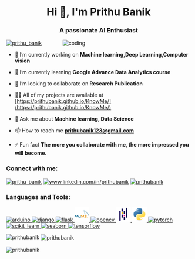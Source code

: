 <h1 align="center">Hi 👋, I'm Prithu Banik</h1>
<h3 align="center">A passionate AI Enthusiast</h3>
<img align="right" alt="coding" width="350" src="https://i0.wp.com/swisscognitive.ch/wp-content/uploads/2022/03/Left-Right-Brain-Signals.gif?fit=777%2C437&ssl=1">

<p align="left"> <a href="https://twitter.com/prithu_banik" target="blank"><img src="https://img.shields.io/twitter/follow/prithu_banik?logo=twitter&style=for-the-badge" alt="prithu_banik" /></a> </p>

- 🔭 I’m currently working on **Machine learning,Deep Learning,Computer vision**

- 🌱 I’m currently learning **Google Advance Data Analytics course**

- 👯 I’m looking to collaborate on **Research Publication**

- 👨‍💻 All of my projects are available at [https://prithubanik.github.io/KnowMe/](https://prithubanik.github.io/KnowMe/)

- 💬 Ask me about **Machine learning, Data Science**

- 📫 How to reach me **prithubanik123@gmail.com**

- ⚡ Fun fact **The more you collaborate with me, the more impressed you will become.**

<h3 align="left">Connect with me:</h3>
<p align="left">
<a href="https://twitter.com/prithu_banik" target="blank"><img align="center" src="https://raw.githubusercontent.com/rahuldkjain/github-profile-readme-generator/master/src/images/icons/Social/twitter.svg" alt="prithu_banik" height="30" width="40" /></a>
<a href="https://linkedin.com/in/www.linkedin.com/in/prithubanik" target="blank"><img align="center" src="https://raw.githubusercontent.com/rahuldkjain/github-profile-readme-generator/master/src/images/icons/Social/linked-in-alt.svg" alt="www.linkedin.com/in/prithubanik" height="30" width="40" /></a>
<a href="https://kaggle.com/prithubanik" target="blank"><img align="center" src="https://raw.githubusercontent.com/rahuldkjain/github-profile-readme-generator/master/src/images/icons/Social/kaggle.svg" alt="prithubanik" height="30" width="40" /></a>
</p>

<h3 align="left">Languages and Tools:</h3>
<p align="left"> <a href="https://www.arduino.cc/" target="_blank" rel="noreferrer"> <img src="https://cdn.worldvectorlogo.com/logos/arduino-1.svg" alt="arduino" width="40" height="40"/> </a> <a href="https://www.djangoproject.com/" target="_blank" rel="noreferrer"> <img src="https://cdn.worldvectorlogo.com/logos/django.svg" alt="django" width="40" height="40"/> </a> <a href="https://flask.palletsprojects.com/" target="_blank" rel="noreferrer"> <img src="https://www.vectorlogo.zone/logos/pocoo_flask/pocoo_flask-icon.svg" alt="flask" width="40" height="40"/> </a> <a href="https://www.mysql.com/" target="_blank" rel="noreferrer"> <img src="https://raw.githubusercontent.com/devicons/devicon/master/icons/mysql/mysql-original-wordmark.svg" alt="mysql" width="40" height="40"/> </a> <a href="https://opencv.org/" target="_blank" rel="noreferrer"> <img src="https://www.vectorlogo.zone/logos/opencv/opencv-icon.svg" alt="opencv" width="40" height="40"/> </a> <a href="https://pandas.pydata.org/" target="_blank" rel="noreferrer"> <img src="https://raw.githubusercontent.com/devicons/devicon/2ae2a900d2f041da66e950e4d48052658d850630/icons/pandas/pandas-original.svg" alt="pandas" width="40" height="40"/> </a> <a href="https://www.python.org" target="_blank" rel="noreferrer"> <img src="https://raw.githubusercontent.com/devicons/devicon/master/icons/python/python-original.svg" alt="python" width="40" height="40"/> </a> <a href="https://pytorch.org/" target="_blank" rel="noreferrer"> <img src="https://www.vectorlogo.zone/logos/pytorch/pytorch-icon.svg" alt="pytorch" width="40" height="40"/> </a> <a href="https://scikit-learn.org/" target="_blank" rel="noreferrer"> <img src="https://upload.wikimedia.org/wikipedia/commons/0/05/Scikit_learn_logo_small.svg" alt="scikit_learn" width="40" height="40"/> </a> <a href="https://seaborn.pydata.org/" target="_blank" rel="noreferrer"> <img src="https://seaborn.pydata.org/_images/logo-mark-lightbg.svg" alt="seaborn" width="40" height="40"/> </a> <a href="https://www.tensorflow.org" target="_blank" rel="noreferrer"> <img src="https://www.vectorlogo.zone/logos/tensorflow/tensorflow-icon.svg" alt="tensorflow" width="40" height="40"/> </a> </p>

<p><img align="left" src="https://github-readme-stats.vercel.app/api/top-langs?username=prithubanik&show_icons=true&locale=en&layout=compact" alt="prithubanik" /></p>

<p>&nbsp;<img align="center" src="https://github-readme-stats.vercel.app/api?username=prithubanik&show_icons=true&locale=en" alt="prithubanik" /></p>

<p><img align="center" src="https://github-readme-streak-stats.herokuapp.com/?user=prithubanik&" alt="prithubanik" /></p>
